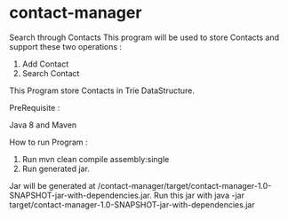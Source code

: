 # contact-manager

Search through Contacts
This program will be used to store Contacts and support these two operations :
1. Add Contact
2. Search Contact

This Program store Contacts in Trie DataStructure.

PreRequisite :

Java 8 and Maven

How to run Program :

1. Run mvn clean compile assembly:single
2. Run generated jar.

Jar will be generated at <HomeDir>/contact-manager/target/contact-manager-1.0-SNAPSHOT-jar-with-dependencies.jar. Run this jar with java -jar target/contact-manager-1.0-SNAPSHOT-jar-with-dependencies.jar

